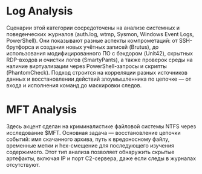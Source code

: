 #  Log Analysis
  Сценарии этой категории сосредоточены на анализе системных и поведенческих журналов (auth.log, wtmp, Sysmon, Windows Event Logs, PowerShell).
  Они показывают разные аспекты компрометаций: от SSH-брутфорса и создания новых учётных записей (Brutus), до использования модифицированного ПО с бэкдором (Unit42), скрытных RDP-входов и очистки логов (SmartyPants), а также проверок среды на наличие виртуализации через PowerShell-запросы и скрипты (PhantomCheck).
  Подход строится на корреляции разных источников данных и восстановлении действий злоумышленника по цепочке — от входа и исполнения команд до маскировки следов.

#  MFT Analysis
  Здесь акцент сделан на криминалистике файловой системы NTFS через исследование $MFT.
  Основная задача — восстановление цепочки событий: имя скачанного архива, путь к вредоносному файлу, временные метки и hex-смещение для последующего изучения содержимого.
  Этот тип анализа позволяет обнаружить скрытые артефакты, включая IP и порт C2-сервера, даже если следы в журналах отсутствуют.
